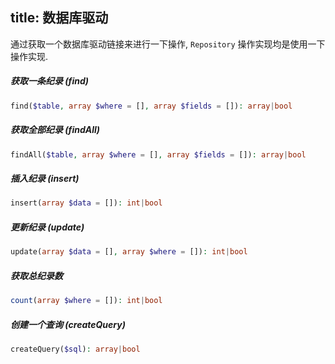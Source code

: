 title: 数据库驱动
---
通过获取一个数据库驱动链接来进行一下操作, `Repository` 操作实现均是使用一下操作实现.

##### 获取一条纪录 (find)

```php
find($table, array $where = [], array $fields = []): array|bool
```

##### 获取全部纪录 (findAll)

```php
findAll($table, array $where = [], array $fields = []): array|bool
```

##### 插入纪录 (insert)

```php
insert(array $data = []): int|bool
```

##### 更新纪录 (update)

```php
update(array $data = [], array $where = []): int|bool
```

##### 获取总纪录数

```php
count(array $where = []): int|bool
```

##### 创建一个查询 (createQuery)

```php
createQuery($sql): array|bool
```